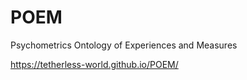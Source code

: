 # POEM
Psychometrics Ontology of Experiences and Measures

https://tetherless-world.github.io/POEM/
